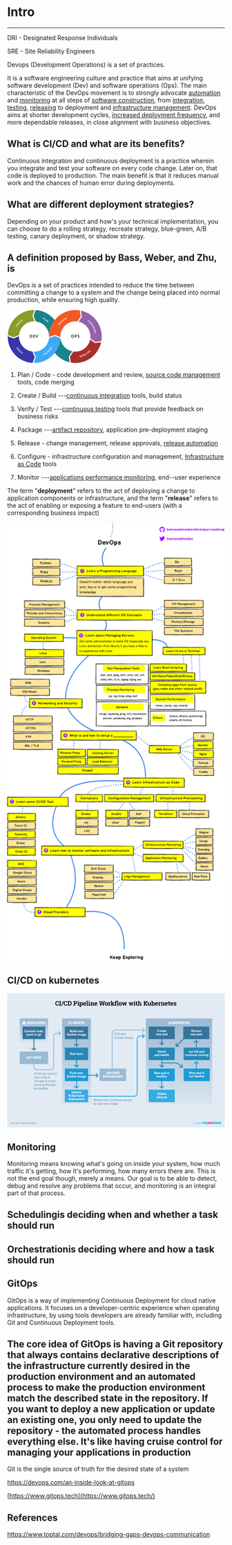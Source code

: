 # Intro

---

DRI - Designated Response Individuals

SRE - Site Reliability Engineers

Devops (Development Operations) is a set of practices.

It is a software engineering culture and practice that aims at unifying software development (Dev) and software operations (Ops). The main characteristic of the DevOps movement is to strongly advocate [automation](https://en.wikipedia.org/wiki/Automation) and [monitoring](https://en.wikipedia.org/wiki/Event_monitoring) at all steps of [software construction](https://en.wikipedia.org/wiki/Software_build), from [integration](https://en.wikipedia.org/wiki/Continuous_integration), [testing](https://en.wikipedia.org/wiki/Test_automation), [releasing](https://en.wikipedia.org/wiki/Software_release_life_cycle) to deployment and [infrastructure management](https://en.wikipedia.org/wiki/Infrastructure_as_Code). DevOps aims at shorter development cycles, [increased deployment frequency](https://en.wikipedia.org/wiki/Continuous_delivery), and more dependable releases, in close alignment with business objectives.

## What is CI/CD and what are its benefits?

Continuous integration and continuous deployment is a practice wherein you integrate and test your software on every code change. Later on, that code is deployed to production. The main benefit is that it reduces manual work and the chances of human error during deployments.

## What are different deployment strategies?

Depending on your product and how's your technical implementation, you can choose to do a rolling strategy, recreate strategy, blue-green, A/B testing, canary deployment, or shadow strategy.

## A definition proposed by Bass, Weber, and Zhu, is

DevOps is a set of practices intended to reduce the time between committing a change to a system and the change being placed into normal production, while ensuring high quality.

![Illustration showing stages in a DevOps toolchain](../../media/DevOps-DevOps-Intro-image1.png)

1. Plan / Code - code development and review, [source code management](https://en.wikipedia.org/wiki/Version_control) tools, code merging

2. Create / Build ---[continuous integration](https://en.wikipedia.org/wiki/Continuous_integration) tools, build status

3. Verify / Test ---[continuous testing](https://en.wikipedia.org/wiki/Continuous_testing) tools that provide feedback on business risks

4. Package ---[artifact repository](https://en.wikipedia.org/wiki/Binary_repository_manager), application pre-deployment staging

5. Release - change management, release approvals, [release automation](https://en.wikipedia.org/wiki/Application_release_automation)

6. Configure - infrastructure configuration and management, [Infrastructure as Code](https://en.wikipedia.org/wiki/Infrastructure_as_Code) tools

7. Monitor ---[applications performance monitoring](https://en.wikipedia.org/wiki/Application_performance_management), end--user experience

The term "**deployment**" refers to the act of deploying a change to application components or infrastructure, and the term "**release**" refers to the act of enabling or exposing a feature to end-users (with a corresponding business impact)

![image](../../media/DevOps-DevOps-Intro-image2.png)

## CI/CD on kubernetes

![image](../../media/DevOps-DevOps-Intro-image3.png)

## Monitoring

Monitoring means knowing what's going on inside your system, how much traffic it's getting, how it's performing, how many errors there are. This is not the end goal though, merely a means. Our goal is to be able to detect, debug and resolve any problems that occur, and monitoring is an integral part of that process.

## Schedulingis deciding when and whether a task should run

## Orchestrationis deciding where and how a task should run

## GitOps

GitOps is a way of implementing Continuous Deployment for cloud native applications. It focuses on a developer-centric experience when operating infrastructure, by using tools developers are already familiar with, including Git and Continuous Deployment tools.

## The core idea of GitOps is having a Git repository that always contains declarative descriptions of the infrastructure currently desired in the production environment and an automated process to make the production environment match the described state in the repository. If you want to deploy a new application or update an existing one, you only need to update the repository - the automated process handles everything else. It's like having cruise control for managing your applications in production

Git is the single source of truth for the desired state of a system

<https://devops.com/an-inside-look-at-gitops>

[https://www.gitops.tech](https://www.gitops.tech/)

## References

<https://www.toptal.com/devops/bridging-gaps-devops-communication>
